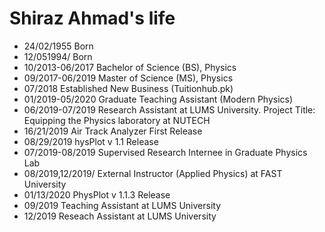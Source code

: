 Shiraz Ahmad's life
===============

- 24/02/1955 Born
- 12/051994/ Born
- 10/2013-06/2017 Bachelor of Science (BS), Physics
- 09/2017-06/2019 Master of Science (MS), Physics
- 07/2018 Established New Business (Tuitionhub.pk)
- 01/2019-05/2020 Graduate Teaching Assistant (Modern Physics)
- 06/2019-07/2019 Research Assistant at LUMS University. Project Title: Equipping the Physics laboratory at NUTECH
- 16/21/2019 Air Track Analyzer First Release
- 08/29/2019 hysPlot v 1.1 Release
- 07/2019-08/2019 Supervised Research Internee in Graduate Physics Lab
- 08/2019,12/2019/ External Instructor (Applied Physics) at FAST University
- 01/13/2020 PhysPlot v 1.1.3 Release
- 09/2019 Teaching Assistant at LUMS University
- 12/2019 Reseach Assistant at LUMS University
